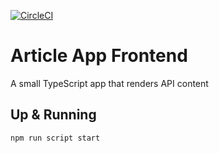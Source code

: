 [![CircleCI](https://circleci.com/gh/tommbee/article-frontend.svg?style=svg)](https://circleci.com/gh/tommbee/article-frontend)

# Article App Frontend

A small TypeScript app that renders API content

## Up & Running
`npm run script start`
